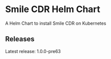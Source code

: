 # Smile CDR Helm Chart

A Helm Chart to install Smile CDR on Kubernetes

## Releases

Latest release: 1.0.0-pre63
